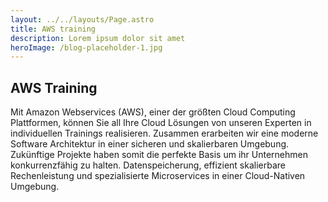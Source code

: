 ```yaml
---
layout: ../../layouts/Page.astro
title: AWS training
description: Lorem ipsum dolor sit amet
heroImage: /blog-placeholder-1.jpg
---
```

## AWS Training

Mit Amazon Webservices (AWS), einer der größten Cloud Computing Plattformen, können Sie all Ihre Cloud Lösungen von unseren Experten in individuellen Trainings realisieren. Zusammen erarbeiten wir eine moderne Software Architektur in einer sicheren und skalierbaren Umgebung. Zukünftige Projekte haben somit die perfekte Basis um ihr Unternehmen konkurrenzfähig zu halten. Datenspeicherung, effizient skalierbare Rechenleistung und spezialisierte Microservices in einer Cloud-Nativen Umgebung.